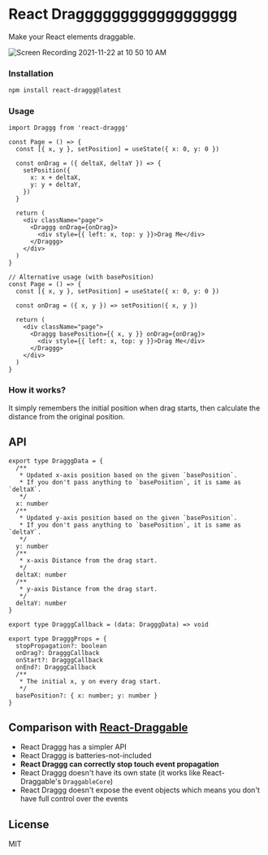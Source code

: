 # React Dragggggggggggggggggg

Make your React elements draggable.

![Screen Recording 2021-11-22 at 10 50 10 AM](https://user-images.githubusercontent.com/19797697/142789473-4aeb72f7-3aa2-4311-abb7-73dbf63f037c.gif)

### Installation

```zsh
npm install react-draggg@latest
```

### Usage

```tsx
import Draggg from 'react-draggg'

const Page = () => {
  const [{ x, y }, setPosition] = useState({ x: 0, y: 0 })

  const onDrag = ({ deltaX, deltaY }) => {
    setPosition({
      x: x + deltaX,
      y: y + deltaY,
    })
  }

  return (
    <div className="page">
      <Draggg onDrag={onDrag}>
        <div style={{ left: x, top: y }}>Drag Me</div>
      </Draggg>
    </div>
  )
}

// Alternative usage (with basePosition)
const Page = () => {
  const [{ x, y }, setPosition] = useState({ x: 0, y: 0 })

  const onDrag = ({ x, y }) => setPosition({ x, y })

  return (
    <div className="page">
      <Draggg basePosition={{ x, y }} onDrag={onDrag}>
        <div style={{ left: x, top: y }}>Drag Me</div>
      </Draggg>
    </div>
  )
}
```

### How it works?

It simply remembers the initial position when drag starts, then calculate the distance from the original position.

## API

```tsx
export type DragggData = {
  /**
   * Updated x-axis position based on the given `basePosition`.
   * If you don't pass anything to `basePosition`, it is same as `deltaX`.
   */
  x: number
  /**
   * Updated y-axis position based on the given `basePosition`.
   * If you don't pass anything to `basePosition`, it is same as `deltaY`.
   */
  y: number
  /**
   * x-axis Distance from the drag start.
   */
  deltaX: number
  /**
   * y-axis Distance from the drag start.
   */
  deltaY: number
}

export type DragggCallback = (data: DragggData) => void

export type DragggProps = {
  stopPropagation?: boolean
  onDrag?: DragggCallback
  onStart?: DragggCallback
  onEnd?: DragggCallback
  /**
   * The initial x, y on every drag start.
   */
  basePosition?: { x: number; y: number }
}
```

## Comparison with [React-Draggable](https://github.com/react-grid-layout/react-draggable)

- React Draggg has a simpler API
- React Draggg is batteries-not-included
- **React Draggg can correctly stop touch event propagation**
- React Draggg doesn't have its own state (it works like React-Draggable's `DraggableCore`)
- React Draggg doesn't expose the event objects which means you don't have full control over the events

## License

MIT
